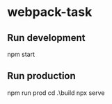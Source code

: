 # webpack-task
 
 ## Run development
 npm start
 
 ## Run production
 npm run prod
 cd .\build
 npx serve
  

